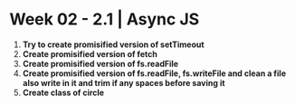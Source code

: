 # **Week 02 - 2.1 | Async JS**

1. **Try to create promisified version of setTimeout**
2. **Create promisified version of  fetch**
3. **Create promisified version of  fs.readFile**
4. **Create promisified version of  fs.readFile, fs.writeFile and clean a file also write in it and trim if any spaces before saving it**
5. **Create class of circle**

